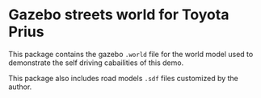 # Gazebo streets world for Toyota Prius

This package contains the gazebo `.world` file for the world model used to demonstrate the self driving cabailities of this demo.

This package also includes road models `.sdf` files customized by the author.